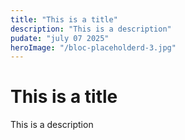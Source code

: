 ```yaml
---
title: "This is a title"
description: "This is a description"
pudate: "july 07 2025"
heroImage: "/bloc-placeholderd-3.jpg"
---
```


# This is a title

This is a description